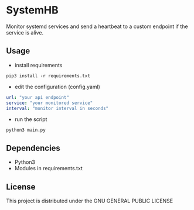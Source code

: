 # SystemHB
Monitor systemd services and send a heartbeat to a custom endpoint if the service is alive.
## Usage
- install requirements
```
pip3 install -r requirements.txt
```
- edit the configuration (config.yaml)
```yaml
url: "your api endpoint"
service: "your monitored service"
interval: "monitor interval in seconds"
```
- run the script
```
python3 main.py
```
## Dependencies
- Python3
- Modules in requirements.txt
## License
This project is distributed under the GNU GENERAL PUBLIC LICENSE
